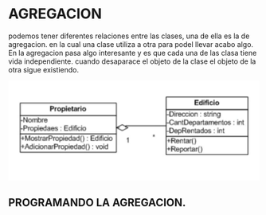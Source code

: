 # AGREGACION
podemos tener diferentes relaciones entre las clases, una de ella es la de agregacion. en la cual una clase utiliza a otra para podel llevar acabo algo. En la agregacion pasa algo interesante y es que cada una de las clasa tiene vida independiente. cuando desaparace el objeto de la clase el objeto de la otra sigue existiendo.

![AGREGACION](img/agregacion.png)

## PROGRAMANDO LA AGREGACION.